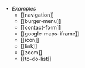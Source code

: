 - _Examples_
	- [[navigation]]
	- [[burger-menu]]
	- [[contact-form]]
	- [[google-maps-iframe]]
	- [[icon]]
	- [[link]]
	- [[zoom]]
	- [[to-do-list]]